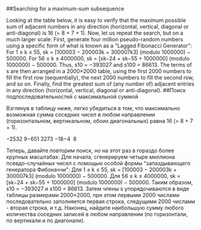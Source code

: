 ##Searching for a maximum-sum subsequence

Looking at the table below, it is easy to verify that the maximum possible sum of adjacent numbers in any direction (horizontal, vertical, diagonal or anti-diagonal) is 16 (= 8 + 7 + 1).
Now, let us repeat the search, but on a much larger scale:
First, generate four million pseudo-random numbers using a specific form of what is known as a "Lagged Fibonacci Generator":
For 1 ≤ k ≤ 55, sk = [100003 − 200003k + 300007k3] (modulo 1000000) − 500000.
For 56 ≤ k ≤ 4000000, sk = [sk−24 + sk−55 + 1000000] (modulo 1000000) − 500000.
Thus, s10 = −393027 and s100 = 86613.
The terms of s are then arranged in a 2000×2000 table, using the first 2000 numbers to fill the first row (sequentially), the next 2000 numbers to fill the second row, and so on.
Finally, find the greatest sum of (any number of) adjacent entries in any direction (horizontal, vertical, diagonal or anti-diagonal).
##Поиск подпоследовательностей с максимальной суммой

Взглянув в таблицу ниже, легко убедиться в том, что максимально возможная сумма соседних чисел в любом направлении (горизонтальном, вертикальном, обоих диагональных) равна 16 (= 8 + 7 + 1).

−2532
9−651
3273
−18−4  8

Теперь, давайте повторим поиск, но на этот раз в гораздо более крупных масштабах:
Для начала, сгенерируем четыре миллиона псевдо-случайных чисел с помощью особой формы "запаздывающего генератора Фибоначчи":
Для 1 ≤ k ≤ 55, sk = [100003 − 200003k + 300007k3] (modulo 1000000) − 500000.
Для 56 ≤ k ≤ 4000000, sk = [sk−24 + sk−55 + 1000000] (modulo 1000000) − 500000.
Таким образом, s10 = −393027 и s100 = 86613.
Затем члены s упорядочиваются в виде таблицы размерами 2000×2000, при этом первыми 2000 числами последовательно заполняется первая строка, следущими 2000 числами - вторая строка, и т.д.
Наконец, найдите наибольшую сумму любого количества соседних записей в любом направлении (по горизонтали, по вертикали и по диагонали).
